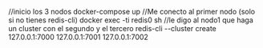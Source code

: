 //inicio los 3 nodos
docker-compose up
//Me conecto al primer nodo (solo si no tienes redis-cli)
docker exec -ti redis0 sh
//le digo al nodo1 que haga un cluster con el segundo y el tercero
redis-cli --cluster create 127.0.0.1:7000 127.0.0.1:7001 127.0.0.1:7002
